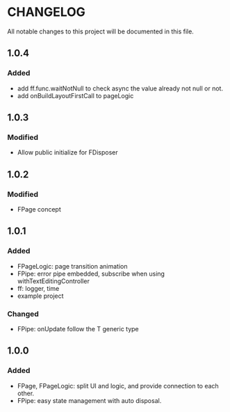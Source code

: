 # CHANGELOG

All notable changes to this project will be documented in this file.

## 1.0.4
### Added
* add ff.func.waitNotNull to check async the value already not null or not.
* add onBuildLayoutFirstCall to pageLogic

## 1.0.3
### Modified
* Allow public initialize for FDisposer

## 1.0.2
### Modified
* FPage concept

## 1.0.1
### Added
* FPageLogic: page transition animation
* FPipe: error pipe embedded, subscribe when using withTextEditingController
* ff: logger, time
* example project

### Changed
* FPipe: onUpdate follow the T generic type

## 1.0.0
### Added
* FPage, FPageLogic: split UI and logic, and provide connection to each other.
* FPipe: easy state management with auto disposal.
